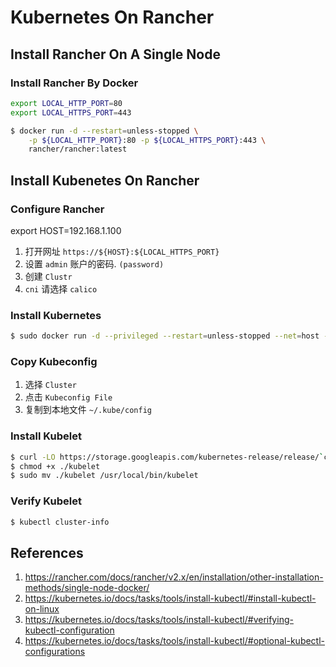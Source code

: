 # Kubernetes On Rancher

## Install Rancher On A Single Node

### Install Rancher By Docker

``` bash
export LOCAL_HTTP_PORT=80
export LOCAL_HTTPS_PORT=443

$ docker run -d --restart=unless-stopped \
    -p ${LOCAL_HTTP_PORT}:80 -p ${LOCAL_HTTPS_PORT}:443 \
    rancher/rancher:latest
```

## Install Kubenetes On Rancher

### Configure Rancher

export HOST=192.168.1.100

1. 打开网址 `https://${HOST}:${LOCAL_HTTPS_PORT}`
2. 设置 `admin` 账户的密码. `(password)`
3. 创建 `Clustr`
4. `cni` 请选择 `calico`

### Install Kubernetes

``` bash
$ sudo docker run -d --privileged --restart=unless-stopped --net=host -v /etc/kubernetes:/etc/kubernetes -v /var/run:/var/run rancher/rancher-agent:v2.3.5 --server https://${HOST}:${LOCAL_HTTPS_PORT} --token ${TOKEN} --ca-checksum ${CHECK_SUM} --etcd --controlplane --worker
```

### Copy Kubeconfig

1. 选择 `Cluster`
2. 点击 `Kubeconfig File`
3. 复制到本地文件 `~/.kube/config`

### Install Kubelet

``` bash
$ curl -LO https://storage.googleapis.com/kubernetes-release/release/`curl -s https://storage.googleapis.com/kubernetes-release/release/stable.txt`/bin/linux/amd64/kubectl
$ chmod +x ./kubelet
$ sudo mv ./kubelet /usr/local/bin/kubelet
```

### Verify Kubelet

``` bash
$ kubectl cluster-info
```

## References

1. https://rancher.com/docs/rancher/v2.x/en/installation/other-installation-methods/single-node-docker/
1. https://kubernetes.io/docs/tasks/tools/install-kubectl/#install-kubectl-on-linux
1. https://kubernetes.io/docs/tasks/tools/install-kubectl/#verifying-kubectl-configuration
1. https://kubernetes.io/docs/tasks/tools/install-kubectl/#optional-kubectl-configurations
